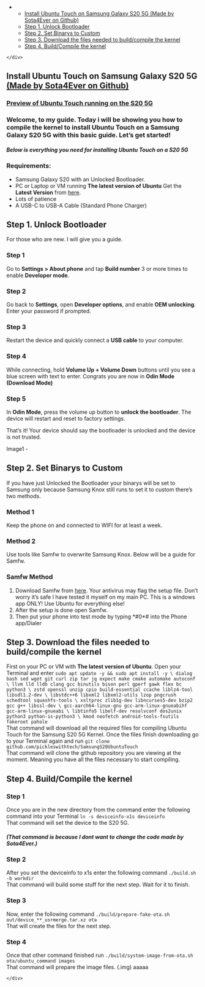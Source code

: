 <!DOCTYPE html>
<html>

<head>
  <meta charset="utf-8">
  <meta name="viewport" content="width=device-width, initial-scale=1.0">
  <title>Progress</title>
  <link rel="stylesheet" href="https://stackedit.io/style.css" />
</head>

<body class="stackedit">
  <div class="stackedit__left">
    <div class="stackedit__toc">
      
<ul>
<li>
<ul>
<li><a href="#install-ubuntu-touch-on-samsung-galaxy-s20-5g-made-by-sota4ever-on-github">Install Ubuntu Touch on Samsung Galaxy S20 5G (Made by Sota4Ever on Github)</a></li>
<li><a href="#step-1.-unlock-bootloader">Step 1. Unlock Bootloader</a></li>
<li><a href="#step-2.--set-binarys-to-custom">Step 2.  Set Binarys to Custom</a></li>
<li><a href="#step-3.-download-the-files-needed-to-buildcompile-the-kernel">Step 3. Download the files needed to build/compile the kernel</a></li>
<li><a href="#step-4.-buildcompile-the-kernel">Step 4. Build/Compile the kernel</a></li>
</ul>
</li>
</ul>

    </div>
  </div>
  <div class="stackedit__right">
    <div class="stackedit__html">
      <h2 id="install-ubuntu-touch-on-samsung-galaxy-s20-5g-made-by-sota4ever-on-github">Install Ubuntu Touch on Samsung Galaxy S20 5G <a href="https://github.com/Sota4Ever">(Made by Sota4Ever on Github)</a></h2>
<h3 id="preview-of-ubuntu-touch-running-on-the-s20-5g"><a href="https://github.com/pickleswithtech/SamsungS20UbuntuTouch/blob/halium-13/SamsungGalaxyS20.md">Preview of Ubuntu Touch running on the S20 5G</a></h3>
<h3 id="welcome-to-my-guide.-today-i-will-be-showing-you-how-to-compile-the-kernel-to-install-ubuntu-touch-on-a-samsung-galaxy-s20-5g-with-this-basic-guide.-lets-get-started">Welcome, to my guide. Today i will be showing you how to compile the kernel to install Ubuntu Touch on a Samsung Galaxy S20 5G with this basic guide. Let’s get started!</h3>
<h5 id="below-is-everything-you-need-for-installing-ubuntu-touch-on-a-s20-5g">Below is everything you need for installing Ubuntu Touch on a S20 5G</h5>
<h3 id="requirements">Requirements:</h3>
<ul>
<li>Samsung Galaxy S20 with an Unlocked Bootloader.</li>
<li>PC or Laptop or VM running <strong>The latest version of Ubuntu</strong> Get the <strong>Latest Version</strong> from <a href="https://ubuntu.com/download/desktop">here</a>.</li>
<li>Lots of patience</li>
<li>A USB-C to USB-A Cable (Standard Phone Charger)</li>
</ul>
<h2 id="step-1.-unlock-bootloader">Step 1. Unlock Bootloader</h2>
<p>For those who are new. I will give you a guide.</p>
<h3 id="step-1">Step 1</h3>
<p>Go to  <strong>Settings &gt; About phone</strong>  and tap  <strong>Build number</strong>  3 or more times to enable  <strong>Developer mode</strong>.</p>
<h3 id="step-2">Step 2</h3>
<p>Go back to  <strong>Settings</strong>, open  <strong>Developer options</strong>, and enable  <strong>OEM unlocking</strong>. Enter your password if prompted.</p>
<h3 id="step-3">Step 3</h3>
<p>Restart the device and quickly connect a  <strong>USB cable</strong> to your computer.</p>
<h3 id="step-4">Step 4</h3>
<p>While connecting, hold  <strong>Volume Up + Volume Down</strong>  buttons until you see a blue screen with text to enter. Congrats you are now in <strong>Odin Mode (Download Mode)</strong></p>
<h3 id="step-5">Step 5</h3>
<p>In <strong>Odin Mode</strong>, press the volume up button to  <strong>unlock the bootloader</strong>. The device will restart and reset to factory settings.</p>
<p>That’s it! Your device should say the bootloader is unlocked and the device is not trusted.</p>
<p>Image1 -</p>
<h2 id="step-2.--set-binarys-to-custom">Step 2.  Set Binarys to Custom</h2>
<p>If you have just Unlocked the Bootloader your binarys will be set to Samsung only because Samsung Knox still runs to set it to custom there’s two methods.</p>
<h3 id="method-1">Method 1</h3>
<p>Keep the phone on and connected to WIFI for at least a week.</p>
<h3 id="method-2">Method 2</h3>
<p>Use tools like Samfw to overwrite Samsung Knox. Below will be a guide for Samfw.</p>
<h3 id="samfw-method">Samfw Method</h3>
<ol>
<li>Download Samfw from <a href="https://samfw.com/SamFwToolSetup_v4.9.zip">here</a>. Your antivirus may flag the setup file. Don’t worry it’s safe I have tested it myself on my main PC. This is a windows app ONLY! Use Ubuntu for everything else!</li>
<li>After the setup is done open Samfw.</li>
<li>Then put your phone into test mode by typing *#0*# into the Phone app/Dialer</li>
</ol>
<h2 id="step-3.-download-the-files-needed-to-buildcompile-the-kernel">Step 3. Download the files needed to build/compile the kernel</h2>
<p>First on your PC or VM with <strong>The latest version of Ubuntu</strong>. Open your Terminal and enter <code>sudo apt update -y &amp;&amp; sudo apt install -y \ dialog bash sed wget git curl zip tar jq expect make cmake automake autoconf \ llvm lld lldb clang gcc binutils bison perl gperf gawk flex bc python3 \ zstd openssl unzip cpio build-essential ccache liblz4-tool libsdl1.2-dev \ libstdc++6 libxml2 libxml2-utils lzop pngcrush schedtool squashfs-tools \ xsltproc zlib1g-dev libncurses5-dev bzip2 gcc g++ libssl-dev \ gcc-aarch64-linux-gnu gcc-arm-linux-gnueabihf gcc-arm-linux-gnueabi \ libtinfo5 libelf-dev resolvconf dos2unix python3 python-is-python3 \ kmod neofetch android-tools-fsutils fakeroot pahole</code><br>
That command will download all the required files for compiling Ubuntu Touch for the Samsung S20 5G Kernel. Once the files finish downloading go to your Terminal again and run <code>git clone github.com/pickleswithtech/SamsungS20UbuntuTouch</code><br>
That command will clone the github repository you are viewing at the moment. Meaning you have all the files necessary to start compiling.</p>
<h2 id="step-4.-buildcompile-the-kernel">Step 4. Build/Compile the kernel</h2>
<h3 id="step-1-1">Step 1</h3>
<p>Once you are in the new directory from the command enter the following command into your Terminal <code>ln -s deviceinfo-x1s deviceinfo</code><br>
That command will set the device to the S20 5G.</p>
<h5 id="that-command-is-because-i-dont-want-to-change-the-code-made-by-sota4ever.">(That command is because I dont want to change the code made by Sota4Ever.)</h5>
<h3 id="step-2-1">Step 2</h3>
<p>After you set the deviceinfo to x1s enter the following command <code>./build.sh -b workdir</code><br>
That command will build some stuff for the next step. Wait for it to finish.</p>
<h3 id="step-3-1">Step 3</h3>
<p>Now, enter the following command <code>./build/prepare-fake-ota.sh out/device_**_usrmerge.tar.xz ota</code><br>
That will create the files for the next step.</p>
<h3 id="step-4-1">Step 4</h3>
<p>Once that other command finished run <code>./build/system-image-from-ota.sh ota/ubuntu_command images</code><br>
That command will prepare the image files. (.img) aaaaa</p>

    </div>
  </div>
</body>

</html>

